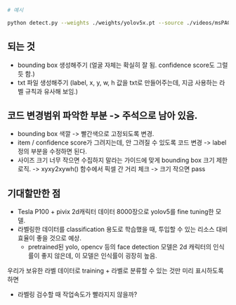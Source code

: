 ```sh
# 예시

python detect.py --weights ./weights/yolov5x.pt --source ./videos/msPAGYZvKTE/image --output ./result/msPAGYZvKTE --save-txt

```

## 되는 것

- bounding box 생성해주기 (얼굴 자체는 확실히 잘 됨. confidence score도 그럴듯 함.)
- txt 파일 생성해주기 (label, x, y, w, h 값을 txt로 만들어주는데, 지금 사용하는 라벨 규칙과 유사해 보임.)

## 코드 변경범위 파악한 부분 -> 주석으로 남아 있음.

- bounding box 색깔 -> 빨간색으로 고정되도록 변경.
- item / confidence score가 그려지는데, 안 그려질 수 있도록 코드 변경 -> label 정의 부분을 수정하면 된다.
- 사이즈 크기 너무 작으면 수집하지 말라는 가이드에 맞게 bounding box 크기 제한로직. -> xyxy2xywh() 함수에서 픽셀 간 거리 체크 -> 크기 작으면 pass

## 기대할만한 점

- Tesla P100 + pivix 2d캐릭터 데이터 8000장으로 yolov5를 fine tuning한 모델.
- 라벨링한 데이터를 classification 용도로 학습했을 때, 투입할 수 있는 리소스 대비 효율이 좋을 것으로 예상.
  - pretrained된 yolo, opencv 등의 face detection 모델은 2d 캐릭터의 인식률이 좋지 않은데, 이 모델은 인식률이 굉장히 높음.

우리가 보유한 라벨 데이터로 training + 라벨로 분류할 수 있는 것만 미리 표시하도록 하면
- 라벨링 검수할 때 작업속도가 빨라지지 않을까?



